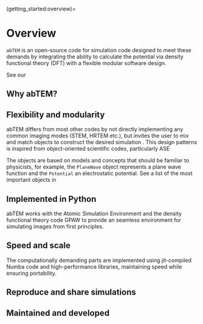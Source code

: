 (getting_started:overview)=
# Overview

`abTEM` is an open-source code for simulation code designed to meet these demands by integrating the ability to
calculate
the potential via density functional theory (DFT) with a flexible modular software design.

See our 

## Why abTEM?

## Flexibility and modularity

abTEM differs from most other codes by not directly implementing any common imaging modes (STEM, HRTEM etc.), but
invites the user to mix and match objects to construct the desired simulation .
This design patterns is inspired from object-oriented scientific codes, particularly ASE

The objects are based on models and concepts that should be familiar to physicists, for example, the `PlaneWave` object
represents a plane wave function and the `Potential` an electrostatic potential. See a list of the most important
objects in 

## Implemented in Python

abTEM works with the Atomic Simulation Environment and the density functional theory code GPAW to provide an seamless
environment for simulating images from first principles.

## Speed and scale

The computationally demanding parts are implemented using jit-compiled
Numba code and high-performance libraries, maintaining speed while ensuring portability.

## Reproduce and share simulations

## Maintained and developed